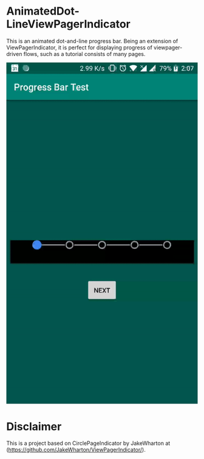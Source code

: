 AnimatedDot-LineViewPagerIndicator
==================================

This is an animated dot-and-line progress bar. Being an extension of ViewPagerIndicator, it is perfect for displaying progress of viewpager-driven flows, such as a tutorial consists of many pages. 

![](https://github.com/IzHoBX/AnimatedDot-LineViewPagerIndicator/blob/master/demo.gif)

Disclaimer
==========
This is a project based on CirclePageIndicator by JakeWharton at (https://github.com/JakeWharton/ViewPagerIndicator/). 



